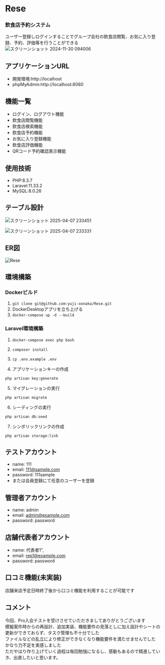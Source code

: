 # Rese 
### 飲食店予約システム
ユーザー登録しログインすることでグループ会社の飲食店閲覧、お気に入り登録、予約、評価等を行うことができる
![スクリーンショット 2024-11-30 094006](https://github.com/user-attachments/assets/5ae84db8-de2e-4fad-a8fb-b28a1937b20f)

## アプリケーションURL
- 開発環境:http://localhost  
- phpMyAdmin:http://localhost:8080

## 機能一覧
- ログイン、ログアウト機能
- 飲食店閲覧機能
- 飲食店検索機能
- 飲食店予約機能
- お気に入り登録機能
- 飲食店評価機能
- QRコード予約確認表示機能

## 使用技術
- PHP:8.3.7
- Laravel:11.33.2
- MySQL:8.0.26

## テーブル設計  
![スクリーンショット 2025-04-07 233451](https://github.com/user-attachments/assets/4c4b8d65-48ba-45ab-877f-e135209d5fea)

![スクリーンショット 2025-04-07 233331](https://github.com/user-attachments/assets/869ced62-89d1-4b62-9bee-a06a6c6eb9e0)



## ER図
![Rese](https://github.com/user-attachments/assets/19ff060f-9709-4288-8ce4-8783349d5e03)


## 環境構築  
### Dockerビルド
1. `git clone git@github.com:yuji-oonaka/Rese.git`
2. DockerDesktopアプリを立ち上げる
3. `docker-compose up -d --build`

### Laravel環境構築
1. `docker-compose exec php bash`
2. `composer install`
3. `cp .env.example .env`

4. アプリケーションキーの作成
```
php artisan key:generate
```
5. マイグレーションの実行
```
php artisan migrate
```
6. シーディングの実行
```
php artisan db:seed
```
7. シンボリックリンクの作成
```
php artisan storage:link
```
## テストアカウント
- name: 111
- email: 111@sample.com
- password: 111sample
- または会員登録にて任意のユーザーを登録

## 管理者アカウント
- name: admin
- email: admin@example.com
- password: password

## 店舗代表者アカウント
- name: 代表者1",
- email: rep1@example.com
- password: password

## 口コミ機能(未実装)
店舗来店予定日時終了後から口コミ機能を利用することが可能です

## コメント
今回、Pro入会テストを受けさせていただきましてありがとうございます  
模擬案件時からの再設計、追加実装、機能要件の見落としに加え設計やシートの更新ができておらず、タスク管理も不十分でした  
ファイルなどの乱立により修正ができなくなり機能要件を満たせませんでした  
かなり力不足を実感しました  
ただやはり作り上げていく過程は毎回勉強になるし、感動もあるので精進していき、出直したいと思います。
